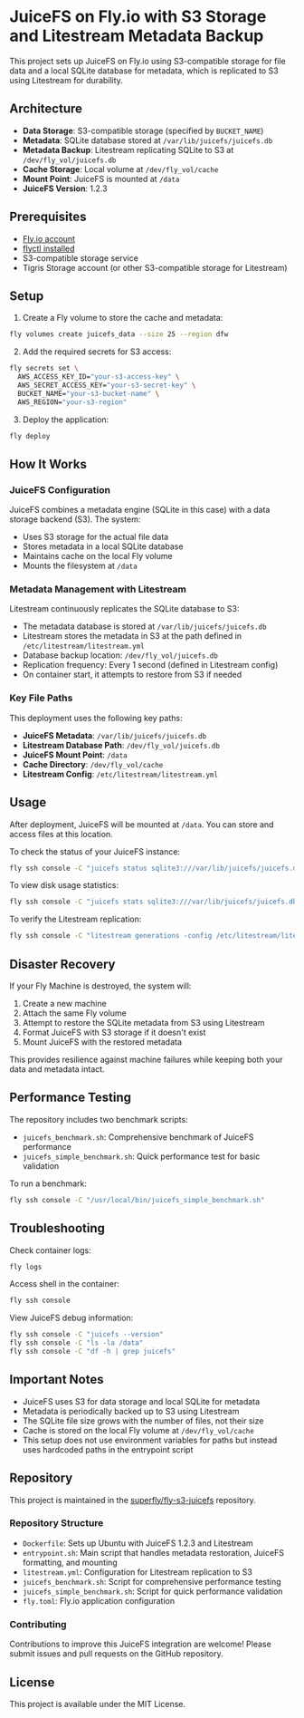 # JuiceFS on Fly.io with S3 Storage and Litestream Metadata Backup

This project sets up JuiceFS on Fly.io using S3-compatible storage for file data and a local SQLite database for metadata, which is replicated to S3 using Litestream for durability.

## Architecture

- **Data Storage**: S3-compatible storage (specified by `BUCKET_NAME`)
- **Metadata**: SQLite database stored at `/var/lib/juicefs/juicefs.db`
- **Metadata Backup**: Litestream replicating SQLite to S3 at `/dev/fly_vol/juicefs.db`
- **Cache Storage**: Local volume at `/dev/fly_vol/cache`
- **Mount Point**: JuiceFS is mounted at `/data`
- **JuiceFS Version**: 1.2.3

## Prerequisites

- [Fly.io account](https://fly.io)
- [flyctl installed](https://fly.io/docs/hands-on/install-flyctl/)
- S3-compatible storage service
- Tigris Storage account (or other S3-compatible storage for Litestream)

## Setup

1. Create a Fly volume to store the cache and metadata:

```bash
fly volumes create juicefs_data --size 25 --region dfw
```

2. Add the required secrets for S3 access:

```bash
fly secrets set \
  AWS_ACCESS_KEY_ID="your-s3-access-key" \
  AWS_SECRET_ACCESS_KEY="your-s3-secret-key" \
  BUCKET_NAME="your-s3-bucket-name" \
  AWS_REGION="your-s3-region"
```

3. Deploy the application:

```bash
fly deploy
```

## How It Works

### JuiceFS Configuration

JuiceFS combines a metadata engine (SQLite in this case) with a data storage backend (S3). The system:

- Uses S3 storage for the actual file data
- Stores metadata in a local SQLite database
- Maintains cache on the local Fly volume
- Mounts the filesystem at `/data`

### Metadata Management with Litestream

Litestream continuously replicates the SQLite database to S3:

- The metadata database is stored at `/var/lib/juicefs/juicefs.db`
- Litestream stores the metadata in S3 at the path defined in `/etc/litestream/litestream.yml`
- Database backup location: `/dev/fly_vol/juicefs.db`
- Replication frequency: Every 1 second (defined in Litestream config)
- On container start, it attempts to restore from S3 if needed

### Key File Paths

This deployment uses the following key paths:

- **JuiceFS Metadata**: `/var/lib/juicefs/juicefs.db`
- **Litestream Database Path**: `/dev/fly_vol/juicefs.db`
- **JuiceFS Mount Point**: `/data`
- **Cache Directory**: `/dev/fly_vol/cache`
- **Litestream Config**: `/etc/litestream/litestream.yml`

## Usage

After deployment, JuiceFS will be mounted at `/data`. You can store and access files at this location.

To check the status of your JuiceFS instance:

```bash
fly ssh console -C "juicefs status sqlite3:///var/lib/juicefs/juicefs.db"
```

To view disk usage statistics:

```bash
fly ssh console -C "juicefs stats sqlite3:///var/lib/juicefs/juicefs.db"
```

To verify the Litestream replication:

```bash
fly ssh console -C "litestream generations -config /etc/litestream/litestream.yml"
```

## Disaster Recovery

If your Fly Machine is destroyed, the system will:

1. Create a new machine
2. Attach the same Fly volume
3. Attempt to restore the SQLite metadata from S3 using Litestream
4. Format JuiceFS with S3 storage if it doesn't exist
5. Mount JuiceFS with the restored metadata

This provides resilience against machine failures while keeping both your data and metadata intact.

## Performance Testing

The repository includes two benchmark scripts:

- `juicefs_benchmark.sh`: Comprehensive benchmark of JuiceFS performance
- `juicefs_simple_benchmark.sh`: Quick performance test for basic validation

To run a benchmark:

```bash
fly ssh console -C "/usr/local/bin/juicefs_simple_benchmark.sh"
```

## Troubleshooting

Check container logs:

```bash
fly logs
```

Access shell in the container:

```bash
fly ssh console
```

View JuiceFS debug information:

```bash
fly ssh console -C "juicefs --version"
fly ssh console -C "ls -la /data"
fly ssh console -C "df -h | grep juicefs"
```

## Important Notes

- JuiceFS uses S3 for data storage and local SQLite for metadata
- Metadata is periodically backed up to S3 using Litestream
- The SQLite file size grows with the number of files, not their size
- Cache is stored on the local Fly volume at `/dev/fly_vol/cache`
- This setup does not use environment variables for paths but instead uses hardcoded paths in the entrypoint script

## Repository

This project is maintained in the [superfly/fly-s3-juicefs](https://github.com/superfly/fly-s3-juicefs) repository.

### Repository Structure

- `Dockerfile`: Sets up Ubuntu with JuiceFS 1.2.3 and Litestream
- `entrypoint.sh`: Main script that handles metadata restoration, JuiceFS formatting, and mounting
- `litestream.yml`: Configuration for Litestream replication to S3
- `juicefs_benchmark.sh`: Script for comprehensive performance testing
- `juicefs_simple_benchmark.sh`: Script for quick performance validation
- `fly.toml`: Fly.io application configuration

### Contributing

Contributions to improve this JuiceFS integration are welcome! Please submit issues and pull requests on the GitHub repository.

## License

This project is available under the MIT License. 